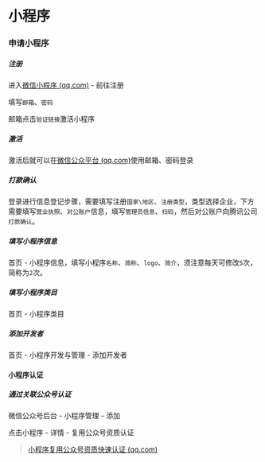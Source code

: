 # 小程序

### 申请小程序

##### 注册

进入[微信小程序 (qq.com)](https://mp.weixin.qq.com/cgi-bin/wx?token=&lang=zh_CN) - 前往注册

填写`邮箱`、`密码`

邮箱点击`验证链接`激活小程序

##### 激活

激活后就可以在[微信公众平台 (qq.com)](https://mp.weixin.qq.com/)使用邮箱、密码登录

##### 打款确认

登录进行信息登记步骤，需要填写注册`国家\地区`、`注册类型`，类型选择企业，下方需要填写`营业执照`、`对公账户`信息，填写`管理员信息`、`扫码`，然后对公账户向腾讯公司`打款确认`。

##### 填写小程序信息

首页 - 小程序信息，填写小程序`名称`、`简称`、`logo`、`简介`，须注意每天可修改`5`次，简称为`2`次。

##### 填写小程序类目

首页 - 小程序类目

##### 添加开发者

首页 - 小程序开发与管理 - 添加开发者

#### 小程序认证

##### 通过关联公众号认证

微信公众号后台 - 小程序管理 - 添加

点击小程序 - 详情 - 复用公众号资质认证

> [小程序复用公众号资质快速认证 (qq.com)](https://kf.qq.com/faq/170705yyUb2A170705MjeIRr.html)


